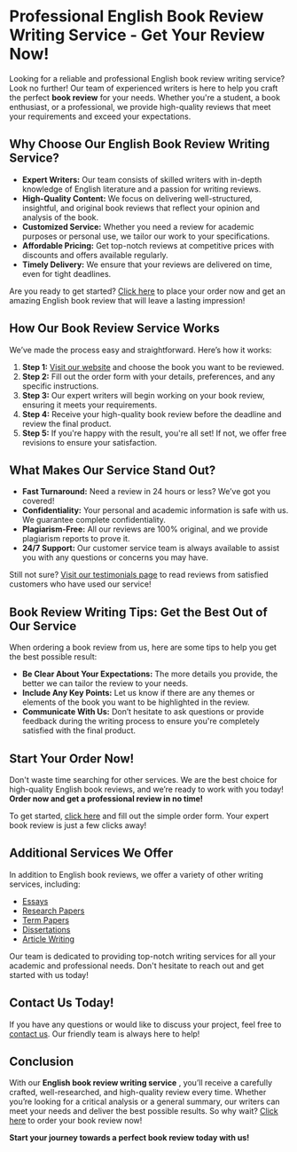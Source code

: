 # Professional English Book Review Writing Service - Get Your Review Now!

Looking for a reliable and professional English book review writing service? Look no further! Our team of experienced writers is here to help you craft the perfect **book review** for your needs. Whether you're a student, a book enthusiast, or a professional, we provide high-quality reviews that meet your requirements and exceed your expectations.

## Why Choose Our English Book Review Writing Service?

- **Expert Writers:** Our team consists of skilled writers with in-depth knowledge of English literature and a passion for writing reviews.
- **High-Quality Content:** We focus on delivering well-structured, insightful, and original book reviews that reflect your opinion and analysis of the book.
- **Customized Service:** Whether you need a review for academic purposes or personal use, we tailor our work to your specifications.
- **Affordable Pricing:** Get top-notch reviews at competitive prices with discounts and offers available regularly.
- **Timely Delivery:** We ensure that your reviews are delivered on time, even for tight deadlines.

Are you ready to get started? [Click here](https://tinyurl.com/topessay?keyword=english+book+review) to place your order now and get an amazing English book review that will leave a lasting impression!

## How Our Book Review Service Works

We’ve made the process easy and straightforward. Here’s how it works:

1. **Step 1:** [Visit our website](https://tinyurl.com/topessay?keyword=english+book+review) and choose the book you want to be reviewed.
2. **Step 2:** Fill out the order form with your details, preferences, and any specific instructions.
3. **Step 3:** Our expert writers will begin working on your book review, ensuring it meets your requirements.
4. **Step 4:** Receive your high-quality book review before the deadline and review the final product.
5. **Step 5:** If you're happy with the result, you're all set! If not, we offer free revisions to ensure your satisfaction.

## What Makes Our Service Stand Out?

- **Fast Turnaround:** Need a review in 24 hours or less? We’ve got you covered!
- **Confidentiality:** Your personal and academic information is safe with us. We guarantee complete confidentiality.
- **Plagiarism-Free:** All our reviews are 100% original, and we provide plagiarism reports to prove it.
- **24/7 Support:** Our customer service team is always available to assist you with any questions or concerns you may have.

Still not sure? [Visit our testimonials page](https://tinyurl.com/topessay?keyword=english+book+review) to read reviews from satisfied customers who have used our service!

## Book Review Writing Tips: Get the Best Out of Our Service

When ordering a book review from us, here are some tips to help you get the best possible result:

- **Be Clear About Your Expectations:** The more details you provide, the better we can tailor the review to your needs.
- **Include Any Key Points:** Let us know if there are any themes or elements of the book you want to be highlighted in the review.
- **Communicate With Us:** Don’t hesitate to ask questions or provide feedback during the writing process to ensure you're completely satisfied with the final product.

## Start Your Order Now!

Don't waste time searching for other services. We are the best choice for high-quality English book reviews, and we’re ready to work with you today! **Order now and get a professional review in no time!**

To get started, [click here](https://tinyurl.com/topessay?keyword=english+book+review) and fill out the simple order form. Your expert book review is just a few clicks away!

## Additional Services We Offer

In addition to English book reviews, we offer a variety of other writing services, including:

- [Essays](https://tinyurl.com/topessay?keyword=english+book+review)
- [Research Papers](https://tinyurl.com/topessay?keyword=english+book+review)
- [Term Papers](https://tinyurl.com/topessay?keyword=english+book+review)
- [Dissertations](https://tinyurl.com/topessay?keyword=english+book+review)
- [Article Writing](https://tinyurl.com/topessay?keyword=english+book+review)

Our team is dedicated to providing top-notch writing services for all your academic and professional needs. Don't hesitate to reach out and get started with us today!

## Contact Us Today!

If you have any questions or would like to discuss your project, feel free to [contact us](https://tinyurl.com/topessay?keyword=english+book+review). Our friendly team is always here to help!

## Conclusion

With our **English book review writing service** , you’ll receive a carefully crafted, well-researched, and high-quality review every time. Whether you’re looking for a critical analysis or a general summary, our writers can meet your needs and deliver the best possible results. So why wait? [Click here](https://tinyurl.com/topessay?keyword=english+book+review) to order your book review now!

**Start your journey towards a perfect book review today with us!**
